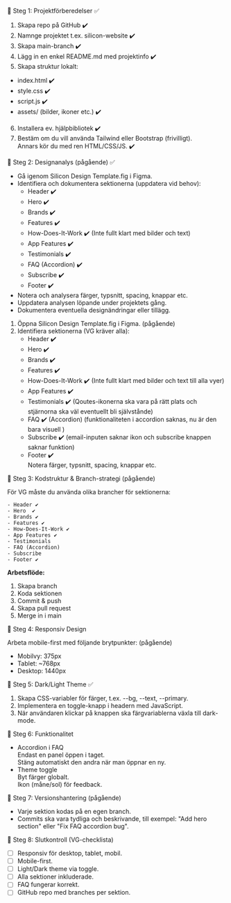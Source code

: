 🔹 Steg 1: Projektförberedelser ✅

1. Skapa repo på GitHub ✔️  
2. Namnge projektet t.ex. silicon-website ✔️  
3. Skapa main-branch ✔️  
4. Lägg in en enkel README.md med projektinfo ✔️  
5. Skapa struktur lokalt:  
  - index.html ✔️  
  - style.css ✔️  
  - script.js ✔️  
  - assets/ (bilder, ikoner etc.) ✔️  
6. Installera ev. hjälpbibliotek ✔️  
7. Bestäm om du vill använda Tailwind eller Bootstrap (frivilligt).  
  Annars kör du med ren HTML/CSS/JS. ✔️

🔹 Steg 2: Designanalys (pågående) ✅

- Gå igenom Silicon Design Template.fig i Figma.
- Identifiera och dokumentera sektionerna (uppdatera vid behov):
  - Header ✔️
  - Hero ✔️
  - Brands ✔️
  - Features ✔️
  - How-Does-It-Work ✔️ (Inte fullt klart med bilder och text)
  - App Features ✔️
  - Testimonials ✔️
  - FAQ (Accordion) ✔️
  - Subscribe ✔️
  - Footer ✔️
- Notera och analysera färger, typsnitt, spacing, knappar etc.
- Uppdatera analysen löpande under projektets gång.
- Dokumentera eventuella designändringar eller tillägg.

1. Öppna Silicon Design Template.fig i Figma. (pågående) 
2. Identifiera sektionerna (VG kräver alla):  
    - Header ✔️ 
    - Hero  ✔️
    - Brands ✔️  
    - Features ✔️
    - How-Does-It-Work ✔️ (Inte fullt klart med bilder och text till alla vyer)
    - App Features ✔️ 
    - Testimonials ✔️ (Qoutes-ikonerna ska vara på rätt plats och stjärnorna ska väl eventuellt bli självstånde)
    - FAQ ✔️ (Accordion) (funktionaliteten i accordion saknas, nu är den bara visuell )  
    - Subscribe ✔️ (email-inputen saknar ikon och subscribe knappen saknar funktion) 
    - Footer ✔️  
    Notera färger, typsnitt, spacing, knappar etc.

🔸 Steg 3: Kodstruktur & Branch-strategi (pågående)

För VG måste du använda olika brancher för sektionerna:

    - Header ✔️
    - Hero  ✔️
    - Brands ✔️  
    - Features ✔️
    - How-Does-It-Work ✔️ 
    - App Features ✔️
    - Testimonials  
    - FAQ (Accordion)  
    - Subscribe  
    - Footer ✔️  

**Arbetsflöde:**  
1. Skapa branch  
2. Koda sektionen  
3. Commit & push  
4. Skapa pull request  
5. Merge in i main

🔸 Steg 4: Responsiv Design

Arbeta mobile-first med följande brytpunkter: (pågående) 
- Mobilvy: 375px  
- Tablet: ~768px  
- Desktop: 1440px

🔹 Steg 5: Dark/Light Theme ✅

1. Skapa CSS-variabler för färger, t.ex. --bg, --text, --primary.  
2. Implementera en toggle-knapp i headern med JavaScript.  
3. När användaren klickar på knappen ska färgvariablerna växla till dark-mode.

🔸 Steg 6: Funktionalitet

- Accordion i FAQ  
  Endast en panel öppen i taget.  
  Stäng automatiskt den andra när man öppnar en ny.  
- Theme toggle  
  Byt färger globalt.  
  Ikon (måne/sol) för feedback.

🔸 Steg 7: Versionshantering (pågående)

- Varje sektion kodas på en egen branch.  
- Commits ska vara tydliga och beskrivande, till exempel: "Add hero section" eller "Fix FAQ accordion bug".

🔸 Steg 8: Slutkontroll (VG-checklista)

- [ ] Responsiv för desktop, tablet, mobil.  
- [ ] Mobile-first.  
- [ ] Light/Dark theme via toggle.  
- [ ] Alla sektioner inkluderade.  
- [ ] FAQ fungerar korrekt.  
- [ ] GitHub repo med branches per sektion.
